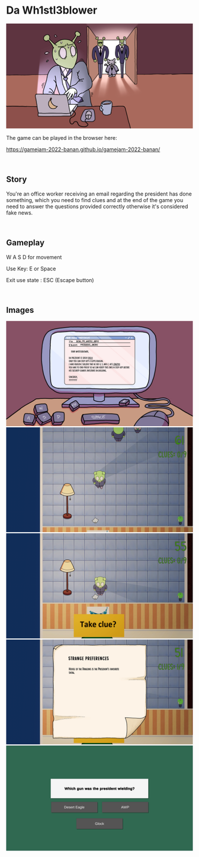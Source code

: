 # Da Wh1stl3blower

![](./doc/main-menu-0.png)

The game can be played in the browser here:

https://gamejam-2022-banan.github.io/gamejam-2022-banan/

<br>

## Story

You're an office worker receiving an email regarding the president has done something, which you need to find clues and at the end of the game you need to answer the questions provided correctly otherwise it's considered fake news.

<br>

## Gameplay

W A S D  for movement

Use Key: E or Space

Exit use state : ESC (Escape button)

<br>

## Images

![](./doc/office-scene-0.png)
![](./doc/gamejam-image-0.png)
![](./doc/gamejam-image-1.png)
![](./doc/gamejam-image-2.png)
![](./doc/gamejam-image-3.png)
